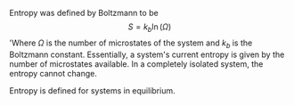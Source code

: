 Entropy was defined by Boltzmann to be$$S=k_{b}\ln(\Omega)$$'Where $\Omega$ is the number of microstates of the system and $k_{b}$ is the Boltzmann constant. Essentially, a system's current entropy is given by the number of microstates available. In a completely isolated system, the entropy cannot change. 

Entropy is defined for systems in equilibrium.